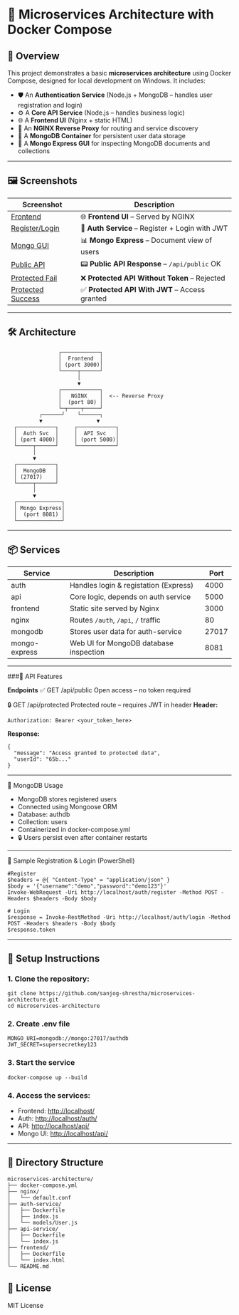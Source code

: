 # 🧱 Microservices Architecture with Docker Compose

## 📖 Overview

This project demonstrates a basic **microservices architecture** using Docker Compose, designed for local development on Windows. It includes:

- 🛡️ An **Authentication Service** (Node.js + MongoDB – handles user registration and login)
- ⚙️ A **Core API Service** (Node.js – handles business logic)
- 🌐 A **Frontend UI** (Nginx + static HTML)
- 🔀 An **NGINX Reverse Proxy** for routing and service discovery
- 🍃 A **MongoDB Container** for persistent user data storage
- 🧪 A **Mongo Express GUI** for inspecting MongoDB documents and collections

---

## 🖼️ Screenshots
| Screenshot                                                    | Description                                     |
| --------------------------------------------------------------| ----------------------------------------------- |
| [Frontend](screenshots/frontend-ui.png)                       | 🌐 **Frontend UI** – Served by NGINX            |
| [Register/Login](screenshots/auth-response.png)               | 🔐 **Auth Service** – Register + Login with JWT |
| [Mongo GUI](screenshots/mongo-express.png)                    | 📊 **Mongo Express** – Document view of users   |
| [Public API](screenshots/Api/public_endpoint.png)             | 📟 **Public API Response** – `/api/public` OK   |
| [Protected Fail](screenshots/Api/protected_endpoint.png)      | ❌ **Protected API Without Token** – Rejected    |
| [Protected Success](screenshots/Api/protected_successful.png) | ✅ **Protected API With JWT** – Access granted   |

---

## 🛠 Architecture

```
                ┌────────────┐
                │  Frontend  │
                │ (port 3000)│
                └─────┬──────┘
                      │
                      ▼
                ┌────────────┐
                │   NGINX    │  <-- Reverse Proxy
                │  (port 80) │
                └─┬────┬─────┘
          ┌──────┘    └──────┐
          ▼                 ▼
  ┌────────────┐     ┌────────────┐
  │  Auth Svc  │     │  API Svc   │
  │ (port 4000)│     │ (port 5000)│
  └─────┬──────┘     └────────────┘
        │
        ▼
  ┌────────────┐
  │  MongoDB   │
  │ (27017)    │
  └─────┬──────┘
        │
        ▼
  ┌──────────────┐
  │ Mongo Express│
  │  (port 8081) │
  └──────────────┘
```

---

## 📦 Services

| Service       | Description                           | Port |
|---------------|---------------------------------------|------|
| auth          | Handles login & registation (Express) | 4000 |
| api           | Core logic, depends on auth service   | 5000 |
| frontend      | Static site served by Nginx           | 3000 |
| nginx         | Routes `/auth`, `/api`, `/` traffic   | 80   |
| mongodb       | Stores user data for auth-service     | 27017|
| mongo-express | Web UI for MongoDB database inspection| 8081 |


---

###🔐 API Features

**Endpoints**
✅ GET /api/public
Open access – no token required

🔒 GET /api/protected
Protected route – requires JWT in header
**Header:**

    Authorization: Bearer <your_token_here>

**Response:**

    {
      "message": "Access granted to protected data",
      "userId": "65b..."
    }

--- 

💾 MongoDB Usage
- MongoDB stores registered users
- Connected using Mongoose ORM
- Database: authdb
- Collection: users
- Containerized in docker-compose.yml
- 🔒 Users persist even after container restarts

---
🧪 Sample Registration & Login (PowerShell)

    #Register
    $headers = @{ "Content-Type" = "application/json" }
    $body = '{"username":"demo","password":"demo123"}'
    Invoke-WebRequest -Uri http://localhost/auth/register -Method POST -Headers $headers -Body $body
    
    # Login
    $response = Invoke-RestMethod -Uri http://localhost/auth/login -Method POST -Headers $headers -Body $body
    $response.token


--- 

## 🚀 Setup Instructions

### 1. Clone the repository:
```
git clone https://github.com/sanjog-shrestha/microservices-architecture.git
cd microservices-architecture
```

### 2. Create .env file
```
MONGO_URI=mongodb://mongo:27017/authdb
JWT_SECRET=supersecretkey123
```

### 3. Start the service
```
docker-compose up --build
```

### 4. Access the services:
- Frontend: [http://localhost/](http://localhost/)
- Auth: [http://localhost/auth/](http://localhost/auth/)
- API: [http://localhost/api/](http://localhost/api/)
- Mongo UI: [http://localhost/api/](http://localhost:8081)

---

## 📁 Directory Structure

```
microservices-architecture/
├── docker-compose.yml
├── nginx/
│   └── default.conf
├── auth-service/
│   ├── Dockerfile
│   ├── index.js
│   └── models/User.js           
├── api-service/
│   ├── Dockerfile
│   └── index.js
├── frontend/
│   ├── Dockerfile
│   └── index.html      
└── README.md

```

## 📃 License

MIT License
